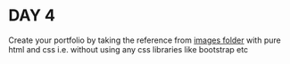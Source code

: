 # DAY 4

Create your portfolio by taking the reference from [images folder](./images) with pure html and css i.e. without using any css libraries like bootstrap etc
